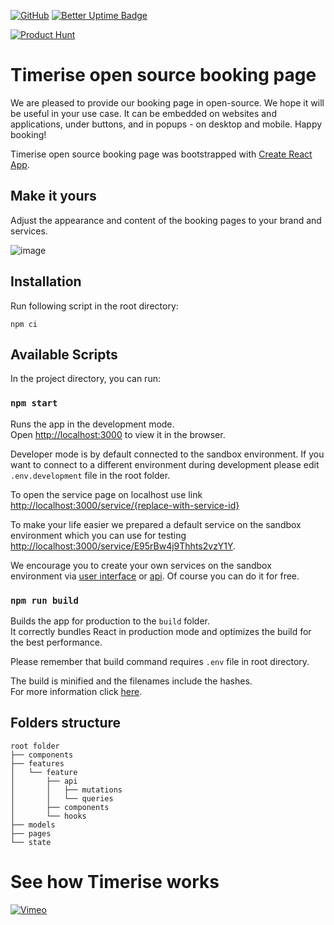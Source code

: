 [![GitHub](https://img.shields.io/github/license/timerise-io/open-booking-page)](https://github.com/timerise-io/open-booking-page/blob/main/LICENSE.md) [![Better Uptime Badge](https://betteruptime.com/status-badges/v1/monitor/gugo.svg)](https://status.timerise.io)


[![Product Hunt](https://api.producthunt.com/widgets/embed-image/v1/featured.svg?post_id=349830&theme=light)](https://www.producthunt.com/posts/timerise)

# Timerise open source booking page

We are pleased to provide our booking page in open-source. We hope it will be useful in your use case. It can be embedded on websites and applications, under buttons, and in popups - on desktop and mobile. Happy booking!

Timerise open source booking page was bootstrapped with [Create React App](https://github.com/facebook/create-react-app).


## Make it yours
Adjust the appearance and content of the booking pages to your brand and services.

![image](https://cdn.timerise.io/landing-page/section-make-it-yours.png)

## Installation

Run following script in the root directory:

```
npm ci
```

## Available Scripts

In the project directory, you can run:

### `npm start`

Runs the app in the development mode.\
Open [http://localhost:3000](http://localhost:3000) to view it in the browser.

Developer mode is by default connected to the sandbox environment. If you want to connect to a different environment during development please edit `.env.development` file in the root folder.

To open the service page on localhost use link [http://localhost:3000/service/{replace-with-service-id}](http://localhost:3000/service/{replace-with-service-id})

To make your life easier we prepared a default service on the sandbox environment which you can use for testing [http://localhost:3000/service/E95rBw4j9Thhts2vzY1Y](http://localhost:3000/service/E95rBw4j9Thhts2vzY1Y).

We encourage you to create your own services on the sandbox environment via [user interface](https://sandbox.timerise.io/) or [api](https://studio.apollographql.com/public/TIMERISE-API/explorer?variant=sandbox). Of course you can do it for free.

### `npm run build`

Builds the app for production to the `build` folder.\
It correctly bundles React in production mode and optimizes the build for the best performance.

Please remember that build command requires `.env` file in root directory.

The build is minified and the filenames include the hashes.\
For more information click [here](https://create-react-app.dev/docs/production-build/).

## Folders structure

```
root folder
├── components
├── features
│   └── feature
│       ├── api
│       │   ├── mutations
│       │   └── queries
│       ├── components
│       └── hooks
├── models
├── pages
└── state
```


# See how Timerise works
[![Vimeo](https://cdn.timerise.io/landing-page/video-placeholder.png?w=2048)](https://vimeo.com/703918323)
